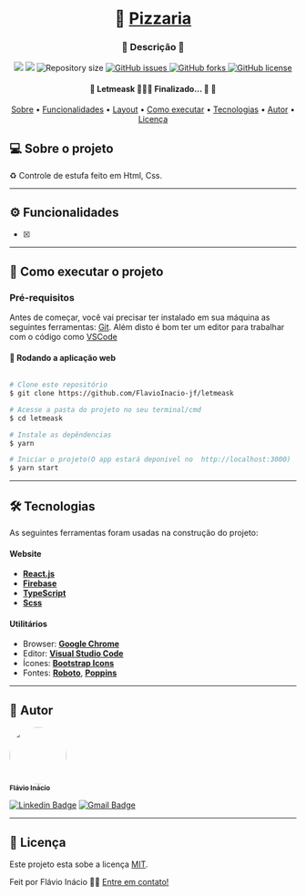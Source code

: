 <h1 align="center">
     📱 <a href="#" alt="site do controltt"> Pizzaria </a>
</h1>

<h3 align="center">
    🌱 Descrição 💚
</h3>

<p align="center">
	
  <img src="https://img.shields.io/static/v1?label=HTML&message=70.1%&color=F16529&style=<STYLE>&logo=<LOGO>">
  <img src="https://img.shields.io/static/v1?label=CSS&message=29.9%&color=D4EDDA&style=<STYLE>&logo=<LOGO>">

  <img alt="Repository size" src="https://img.shields.io/github/repo-size/FlavioInacio-jf/ccontroltt">

  <a href="https://github.com/FlavioInacio-jf/ccontroltt/issues">
    <img alt="GitHub issues" src="https://img.shields.io/github/issues/FlavioInacio-jf/ccontroltt">
  </a>
  
  <a href="https://github.com/FlavioInacio-jf/ccontroltt/network">
    <img alt="GitHub forks" src="https://img.shields.io/github/forks/FlavioInacio-jf/ccontroltt">
  </a>
    
   <a href="https://github.com/FlavioInacio-jf/ccontroltt/blob/master/LICENSE">
    <img alt="GitHub license" src="https://img.shields.io/github/license/FlavioInacio-jf/ccontroltt">
  </a>
</p>



<h4 align="center"> 
	🚧  Letmeask 👨🏾‍💻 Finalizado... 🚀 🚧
</h4>

<p align="center">
 <a href="#-sobre-o-projeto">Sobre</a> •
 <a href="#-funcionalidades">Funcionalidades</a> •
 <a href="#-layout">Layout</a> • 
 <a href="#-como-executar-o-projeto">Como executar</a> • 
 <a href="#-tecnologias">Tecnologias</a> • 
 <a href="#-autor">Autor</a> • 
 <a href="#user-content--licença">Licença</a>
</p>


## 💻 Sobre o projeto

♻️ Controle de estufa feito em Html, Css.

---

## ⚙️ Funcionalidades

- [x]

---



## 🚀 Como executar o projeto


### Pré-requisitos

Antes de começar, você vai precisar ter instalado em sua máquina as seguintes ferramentas:
[Git](https://git-scm.com). 
Além disto é bom ter um editor para trabalhar com o código como [VSCode](https://code.visualstudio.com/)


#### 🧭 Rodando a aplicação web 
```bash

# Clone este repositório
$ git clone https://github.com/FlavioInacio-jf/letmeask

# Acesse a pasta do projeto no seu terminal/cmd
$ cd letmeask

# Instale as depêndencias
$ yarn

# Iniciar o projeto(O app estará deponivel no  http://localhost:3000)
$ yarn start
```

---

## 🛠 Tecnologias

As seguintes ferramentas foram usadas na construção do projeto:

#### **Website** 
- **[React.js](https://pt-br.reactjs.org/)**
- **[Firebase](https://firebase.google.com/?hl=pt)**
- **[TypeScript](https://www.typescriptlang.org/)**
- **[Scss](https://sass-lang.com/)**

#### [](https://github.com/FlavioInacio-jf/ControlTT#utilit%C3%A1rios)**Utilitários**

-   Browser: **[Google Chrome](https://www.google.com/intl/pt-BR/chrome/)**
-   Editor:  **[Visual Studio Code](https://code.visualstudio.com/)** 
-   Ícones:  **[Bootstrap Icons](https://icons.getbootstrap.com/)**
-   Fontes:  **[Roboto](https://fonts.google.com/specimen/Roboto)**,  **[Poppins](https://fonts.google.com/specimen/Poppins)**


---


## 🦸 Autor
 <img style="border-radius: 50%;" src="https://i.ibb.co/B26fQkK/capture-Fl-vio-In-cio.jpg" width="100px;" alt=""/>
 <br />
 <sub><b>Flávio Inácio</b></sub>
 <br />

[![Linkedin Badge](https://img.shields.io/badge/-Flávio-blue?style=flat-square&logo=Linkedin&logoColor=white&link=https://www.linkedin.com/in/fl%C3%A1vio-in%C3%A1cio/)](https://www.linkedin.com/in/fl%C3%A1vio-in%C3%A1cio/) 
[![Gmail Badge](https://img.shields.io/badge/-jflavioinacio22@gmail.com-c14438?style=flat-square&logo=Gmail&logoColor=white&link=mailto:jflavioinacio@gmail.com)](mailto:jflavioinacio22@gmail.com)

---

## 📝 Licença

Este projeto esta sobe a licença [MIT](./LICENSE).

Feit por Flávio Inácio 👋🏽 [Entre em contato!](https://www.linkedin.com/in/fl%C3%A1vio-in%C3%A1cio/)

